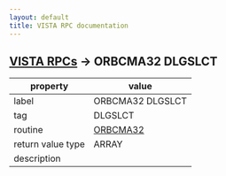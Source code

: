 ```yaml
---
layout: default
title: VISTA RPC documentation
---
```




## [VISTA RPCs](TableOfContent.md) &#8594; ORBCMA32 DLGSLCT 

 property | value 
--- | --- 
 label | ORBCMA32 DLGSLCT
 tag | DLGSLCT
 routine | [ORBCMA32](http://code.osehra.org/dox/Routine_ORBCMA32_source.html)
 return value type | ARRAY
 description | 